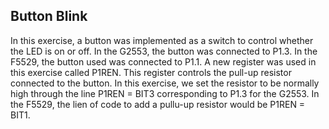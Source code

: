 ## Button Blink 
In this exercise, a button was implemented as a switch to control whether the LED is on or off. In the G2553, the button was connected to P1.3. In the F5529, the button used was connected to P1.1. 
A new register was used in this exercise called P1REN. This register controls the pull-up resistor connected to the button. In this exercise, we set the resistor to be normally high through the line P1REN = BIT3 corresponding to P1.3 for the G2553. In the F5529, the lien of code to add a pullu-up resistor would be P1REN = BIT1. 

